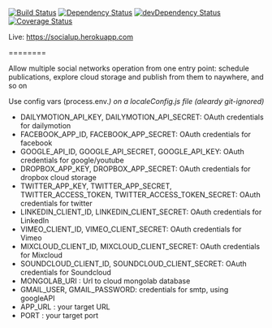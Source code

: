 [![Build Status](https://codeship.com/projects/b4d5b6b0-9e87-0133-c2d5-36bf3814fed7/status?branch=master)](https://codeship.com/projects/127748) [![Dependency Status](https://david-dm.org/DrHelmut/socialup.svg)](https://david-dm.org/DrHelmut/socialup) [![devDependency Status](https://david-dm.org/DrHelmut/socialup/dev-status.svg)](https://david-dm.org/DrHelmut/socialup#info=devDependencies)
[![Coverage Status](https://coveralls.io/repos/github/DrHelmut/socialup/badge.svg?branch=master)](https://coveralls.io/github/DrHelmut/socialup?branch=master)

Live: https://socialup.herokuapp.com

========

Allow multiple social networks operation from one entry point: schedule publications, explore cloud storage and publish from them to naywhere, and so on

Use config vars (process.env.<VAR>) on a localeConfig.js file *(aleardy git-ignored)*

- DAILYMOTION_API_KEY, DAILYMOTION_API_SECRET: OAuth credentials for dailymotion
- FACEBOOK_APP_ID, FACEBOOK_APP_SECRET: OAuth credentials for facebook
- GOOGLE_API_ID, GOOGLE_API_SECRET, GOOGLE_API_KEY: OAuth credentials for google/youtube
- DROPBOX_APP_KEY, DROPBOX_APP_SECRET: OAuth credentials for dropbox cloud storage
- TWITTER_APP_KEY, TWITTER_APP_SECRET, TWITTER_ACCESS_TOKEN, TWITTER_ACCESS_TOKEN_SECRET: OAuth credentials for twitter
- LINKEDIN_CLIENT_ID, LINKEDIN_CLIENT_SECRET: OAuth credentials for LinkedIn
- VIMEO_CLIENT_ID, VIMEO_CLIENT_SECRET: OAuth credentials for Vimeo
- MIXCLOUD_CLIENT_ID, MIXCLOUD_CLIENT_SECRET: OAuth credentials for Mixcloud
- SOUNDCLOUD_CLIENT_ID, SOUNDCLOUD_CLIENT_SECRET: OAuth credentials for Soundcloud
- MONGOLAB_URI : Url to cloud mongolab database
- GMAIL_USER, GMAIL_PASSWORD: credentials for smtp, using googleAPI
- APP_URL : your target URL
- PORT : your target port